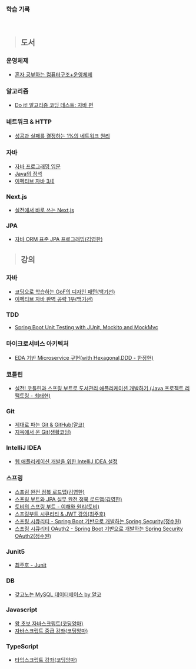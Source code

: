 ### 학습 기록
<br>



> ## 도서
### 운영체제
- [혼자 공부하는 컴퓨터구조+운영체제](https://product.kyobobook.co.kr/detail/S000061584886)

### 알고리즘
- [Do it! 알고리즘 코딩 테스트: 자바 편](https://product.kyobobook.co.kr/detail/S000001818060)
  
### 네트워크 & HTTP
- [성공과 실패를 결정하는 1%의 네트워크 원리](http://www.kyobobook.co.kr/product/detailViewKor.laf?ejkGb=KOR&mallGb=KOR&barcode=9788931556742&orderClick=LEa&Kc=)

### 자바
- [자바 프로그래밍 입문](https://product.kyobobook.co.kr/detail/S000001817902)
- [Java의 정석](http://www.kyobobook.co.kr/product/detailViewKor.laf?ejkGb=KOR&mallGb=KOR&barcode=9788994492032&orderClick=LEa&Kc=)
- [이펙티브 자바 3/E](https://product.kyobobook.co.kr/detail/S000001033066)

### Next.js
- [실전에서 바로 쓰는 Next.js](https://product.kyobobook.co.kr/detail/S000200619806)

### JPA
- [자바 ORM 표준 JPA 프로그래밍(김영한)](https://product.kyobobook.co.kr/detail/S000000935744)

> ## 강의

### 자바
- [코딩으로 학습하는 GoF의 디자인 패턴(백기선)](https://www.inflearn.com/course/%EB%94%94%EC%9E%90%EC%9D%B8-%ED%8C%A8%ED%84%B4#curriculum)
- [이펙티브 자바 완벽 공략 1부(백기선)](https://www.inflearn.com/course/%EC%9D%B4%ED%8E%99%ED%8B%B0%EB%B8%8C-%EC%9E%90%EB%B0%94-1#curriculum)

### TDD
- [Spring Boot Unit Testing with JUnit, Mockito and MockMvc](https://www.udemy.com/course/spring-boot-unit-testing/)

### 마이크로서비스 아키텍처
- [EDA 기반 Microservice 구현(with Hexagonal,DDD - 한정헌)](https://www.inflearn.com/course/eda%EA%B8%B0%EB%B0%98-%EB%A7%88%EC%9D%B4%ED%81%AC%EB%A1%9C%EC%84%9C%EB%B9%84%EC%8A%A4%EA%B5%AC%ED%98%84#curriculum)

### 코틀린
- [실전! 코틀린과 스프링 부트로 도서관리 애플리케이션 개발하기 (Java 프로젝트 리팩토링 - 최태현)](https://www.inflearn.com/course/java-to-kotlin-2#curriculum)

### Git
- [제대로 파는 Git & GitHub(얄코)](https://www.inflearn.com/course/%EC%A0%9C%EB%8C%80%EB%A1%9C-%ED%8C%8C%EB%8A%94-%EA%B9%83#curriculum)
- [지옥에서 온 Git(생활코딩)](https://www.inflearn.com/course/%EC%A7%80%EC%98%A5%EC%97%90%EC%84%9C-%EC%98%A8-git#curriculum)

### IntelliJ IDEA
- [웹 애플리케이션 개발을 위한 IntelliJ IDEA 설정](https://www.inflearn.com/course/%EC%9D%B8%ED%85%94%EB%A6%AC%EC%A0%9C%EC%9D%B4-%EC%9B%B9%EC%95%B1#curriculum)

### 스프링
- [스프링 완전 정복 로드맵(김영한)](https://www.inflearn.com/roadmaps/373)
- [스프링 부트와 JPA 실무 완전 정복 로드맵(김영한)](https://www.inflearn.com/roadmaps/149)
- [토비의 스프링 부트 - 이해와 원리(토비)](https://www.inflearn.com/course/%ED%86%A0%EB%B9%84-%EC%8A%A4%ED%94%84%EB%A7%81%EB%B6%80%ED%8A%B8-%EC%9D%B4%ED%95%B4%EC%99%80%EC%9B%90%EB%A6%AC#curriculum)
- [스프링부트 시큐리티 & JWT 강의(최주호)](https://www.inflearn.com/course/%EC%8A%A4%ED%94%84%EB%A7%81%EB%B6%80%ED%8A%B8-%EC%8B%9C%ED%81%90%EB%A6%AC%ED%8B%B0#curriculum)
- [스프링 시큐리티 - Spring Boot 기반으로 개발하는 Spring Security(정수원)](https://www.inflearn.com/course/%EC%BD%94%EC%96%B4-%EC%8A%A4%ED%94%84%EB%A7%81-%EC%8B%9C%ED%81%90%EB%A6%AC%ED%8B%B0#curriculum)
- [스프링 시큐리티 OAuth2 - Spring Boot 기반으로 개발하는 Spring Security OAuth2(정수원)](https://www.inflearn.com/course/%EC%A0%95%EC%88%98%EC%9B%90-%EC%8A%A4%ED%94%84%EB%A7%81-%EC%8B%9C%ED%81%90%EB%A6%AC%ED%8B%B0#curriculum)

### Junit5
- [ 최주호 - Junit](https://www.youtube.com/watch?v=kYqGAM2culU)

### DB
- [갖고노는 MySQL 데이터베이스 by 얄코](https://www.inflearn.com/course/%EC%96%84%EC%BD%94-%EB%A7%88%EC%9D%B4%EC%97%90%EC%8A%A4%ED%81%90%EC%97%98#curriculum)

### Javascript
- [왕 초보 자바스크립트(코딩앙마)](https://www.inflearn.com/course/%EC%99%95%EC%B4%88%EB%B3%B4-%EC%9E%90%EB%B0%94%EC%8A%A4%ED%81%AC%EB%A6%BD%ED%8A%B8#curriculum)
- [자바스크립트 중급 강좌(코딩앙마)](https://www.inflearn.com/course/%EC%9E%90%EB%B0%94%EC%8A%A4%ED%81%AC%EB%A6%BD%ED%8A%B8-%EC%A4%91%EA%B8%89#curriculum)

### TypeScript
- [타입스크립트 강좌(코딩앙마)](https://www.youtube.com/watch?v=5oGAkQsGWkc&list=PLZKTXPmaJk8KhKQ_BILr1JKCJbR0EGlx0)
